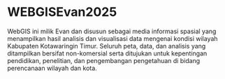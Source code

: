 # WEBGISEvan2025
WebGIS ini milik Evan dan disusun sebagai media informasi spasial yang menampilkan hasil analisis dan visualisasi data mengenai kondisi wilayah Kabupaten Kotawaringin Timur. 
Seluruh peta, data, dan analisis yang ditampilkan bersifat non-komersial serta ditujukan untuk kepentingan pendidikan,
penelitian, dan pengembangan pengetahuan di bidang perencanaan wilayah dan kota.


